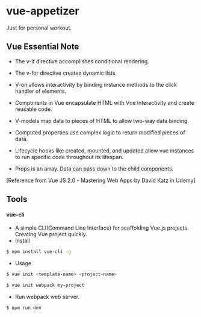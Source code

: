 # vue-appetizer
Just for personal workout.

## Vue Essential Note
- The v-if directive accomplishes conditional rendering.

- The v-for directive creates dynamic lists.

- V-on allows interactivity by binding instance methods to the click handler of elements.

- Components in Vue encapsulate HTML with Vue interactivity and create reusable code.

- V-models map data to pieces of HTML to allow two-way data binding.

- Computed properties use complex logic to return modified pieces of data.

- Lifecycle hooks like created, mounted, and updated allow vue instances to run specific code throughout its lifespan.

- Props is an array. Data can pass down to the child components.

[Reference from Vue JS 2.0 - Mastering Web Apps by 
David Katz in Udemy]

## Tools
#### vue-cli 
- A simple CLI(Command Line Interface) for scaffolding Vue.js projects. Creating Vue project quickly.
- Install
``` bash
$ npm install vue-cli -g
```
- Usage
``` bash
$ vue init <template-name> <project-name>

$ vue init webpack my-project
```
- Run webpack web server. 
``` bash
$ npm run dev
```